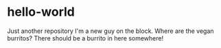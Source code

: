 # hello-world
Just another repository 
I'm a new guy on the block. 
Where are the vegan burritos? There should be a burrito in here somewhere!
